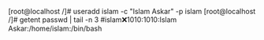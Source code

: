 [root@localhost /]# useradd islam -c "Islam Askar" -p islam 
[root@localhost /]# getent passwd | tail -n 3
#islam:x:1010:1010:Islam Askar:/home/islam:/bin/bash

